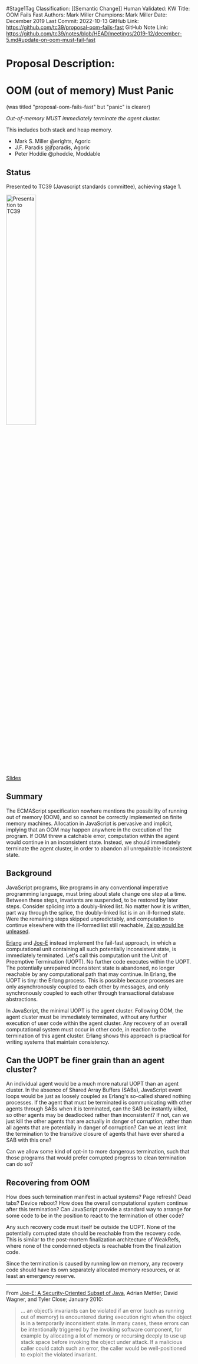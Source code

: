 #Stage1Tag
Classification: [[Semantic Change]]
Human Validated: KW
Title: OOM Fails Fast
Authors: Mark Miller
Champions: Mark Miller
Date: December 2019
Last Commit: 2022-10-13
GitHub Link: https://github.com/tc39/proposal-oom-fails-fast
GitHub Note Link: https://github.com/tc39/notes/blob/HEAD/meetings/2019-12/december-5.md#update-on-oom-must-fail-fast

# Proposal Description:
# OOM (out of memory) Must Panic

(was titled "proposal-oom-fails-fast" but "panic" is clearer)

*Out-of-memory MUST immediately terminate the agent cluster.*

This includes both stack and heap memory.

   * Mark S. Miller @erights, Agoric
   * J.F. Paradis @jfparadis, Agoric
   * Peter Hoddie @phoddie, Moddable

## Status

Presented to TC39 (Javascript standards committee), achieving stage 1.

[<img src="oom-miniplayer.png" alt="Presentation to TC39" width="40%">](https://www.youtube.com/watch?v=wNM2B4GFf3s&list=PLzDw4TTug5O0ywHrOz4VevVTYr6Kj_KtW)

[Slides](https://github.com/tc39/agendas/blob/master/2019/10.oom-fails-fast-as-recorded.pdf)

## Summary

The ECMAScript specification nowhere mentions the possibility of running out of memory (OOM), and so cannot be correctly implemented on finite memory machines. Allocation in JavaScript is pervasive and implicit, implying that an OOM may happen anywhere in the execution of the program. If OOM threw a catchable error, computation within the agent would continue in an inconsistent state. Instead, we should immediately terminate the agent cluster, in order to abandon all unrepairable inconsistent state.

## Background

JavaScript programs, like programs in any conventional imperative programming language, must bring about state change one step at a time. Between these steps, invariants are suspended, to be restored by later steps. Consider splicing into a doubly-linked list. No matter how it is written, part way through the splice, the doubly-linked list is in an ill-formed state. Were the remaining steps skipped unpredictably, and computation to continue elsewhere with the ill-formed list still reachable, [Zalgo would be unleased](https://blog.izs.me/2013/08/designing-apis-for-asynchrony).

[Erlang](http://erlang.org/download/armstrong_thesis_2003.pdf) and [Joe-E](https://people.eecs.berkeley.edu/~daw/papers/joe-e-ndss10.pdf) instead implement the fail-fast approach, in which a computational unit containing all such potentially inconsistent state, is immediately terminated. Let's call this computation unit the Unit of Preemptive Termination (UOPT). No further code executes within the UOPT. The potentially unrepaired inconsistent state is abandoned, no longer reachable by any computational path that may continue. In Erlang, the UOPT is tiny: the Erlang process. This is possible because processes are only asynchronously coupled to each other by messages, and only synchronously coupled to each other through transactional database abstractions.

In JavaScript, the minimal UOPT is the agent cluster. Following OOM, the agent cluster must be immediately terminated, without any further execution of user code within the agent cluster. Any recovery of an overall computational system must occur in other code, in reaction to the termination of this agent cluster. Erlang shows this approach is practical for writing systems that maintain consistency.

## Can the UOPT be finer grain than an agent cluster?

An individual agent would be a much more natural UOPT than an agent cluster. In the absence of Shared Array Buffers (SABs), JavaScript event loops would be just as loosely coupled as Erlang's so-called shared nothing processes. If the agent that must be terminated is communicating with other agents through SABs when it is terminated, can the SAB be instantly killed, so other agents may be deadlocked rather than inconsistent? If not, can we just kill the other agents that are actually in danger of corruption, rather than all agents that are potentially in danger of corruption? Can we at least limit the termination to the transitive closure of agents that have ever shared a SAB with this one?

Can we allow some kind of opt-in to more dangerous termination, such that those programs that would prefer corrupted progress to clean termination can do so?


## Recovering from OOM

How does such termination manifest in actual systems? Page refresh? Dead tabs? Device reboot? How does the overall computational system continue after this termination? Can JavaScript provide a standard way to arrange for some code to be in the position to react to the termination of other code?

Any such recovery code must itself be outside the UOPT. None of the potentially corrupted state should be reachable from the recovery code. This is similar to the post-mortem finalization architecture of WeakRefs, where none of the condemned objects is reachable from the finalization code.

Since the termination is caused by running low on memory, any recovery code should have its own separately allocated memory resources, or at least an emergency reserve.

----

From  [Joe-E: A Security-Oriented Subset of Java](https://people.eecs.berkeley.edu/~daw/papers/joe-e-ndss10.pdf), Adrian Mettler, David Wagner, and Tyler Close; January 2010:

> ... an object’s invariants can be violated if an error (such as running out of memory) is encountered during execution right when the object is in a temporarily inconsistent state. In many cases, these errors can be intentionally triggered by the invoking software component, for example by allocating a lot of memory or recursing deeply to use up stack space before invoking the object under attack. If a malicious caller could catch such an error, the caller would be
well-positioned to exploit the violated invariant.
